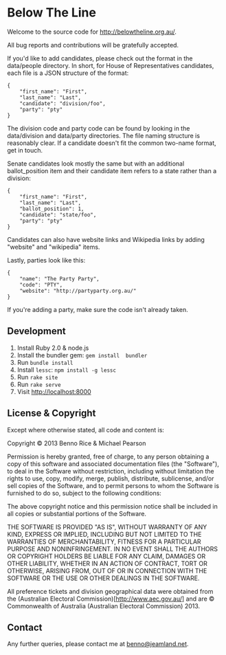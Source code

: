 # Below The Line

Welcome to the source code for http://belowtheline.org.au/.

All bug reports and contributions will be gratefully accepted.

If you'd like to add candidates, please check out the format in the
data/people directory. In short, for House of Representatives candidates,
each file is a JSON structure of the format:

```
{
    "first_name": "First",
    "last_name": "Last",
    "candidate": "division/foo",
    "party": "pty"
}
```

The division code and party code can be found by looking in the data/division
and data/party directories. The file naming structure is reasonably clear. If
a candidate doesn't fit the common two-name format, get in touch.

Senate candidates look mostly the same but with an additional ballot_position
item and their candidate item refers to a state rather than a division:

```
{
    "first_name": "First",
    "last_name": "Last",
    "ballot_position": 1,
    "candidate": "state/foo",
    "party": "pty"
}
```

Candidates can also have website links and Wikipedia links by adding "website"
and "wikipedia" items.

Lastly, parties look like this:

```
{
    "name": "The Party Party",
    "code": "PTY",
    "website": "http://partyparty.org.au/"
}
```

If you're adding a party, make sure the code isn't already taken.

## Development

  1. Install Ruby 2.0 & node.js
  1. Install the bundler gem: `gem install  bundler`
  1. Run `bundle install`
  1. Install `lessc`: `npm install -g lessc`
  1. Run `rake site`
  1. Run `rake serve`
  1. Visit [http://localhost:8000](http://localhost:8000)

## License & Copyright

Except where otherwise stated, all code and content is:

Copyright &copy; 2013 Benno Rice & Michael Pearson

Permission is hereby granted, free of charge, to any person obtaining a copy of this software and associated documentation files (the "Software"), to deal in the Software without restriction, including without limitation the rights to use, copy, modify, merge, publish, distribute, sublicense, and/or sell copies of the Software, and to permit persons to whom the Software is furnished to do so, subject to the following conditions:

The above copyright notice and this permission notice shall be included in all copies or substantial portions of the Software.

THE SOFTWARE IS PROVIDED "AS IS", WITHOUT WARRANTY OF ANY KIND, EXPRESS OR IMPLIED, INCLUDING BUT NOT LIMITED TO THE WARRANTIES OF MERCHANTABILITY, FITNESS FOR A PARTICULAR PURPOSE AND NONINFRINGEMENT. IN NO EVENT SHALL THE AUTHORS OR COPYRIGHT HOLDERS BE LIABLE FOR ANY CLAIM, DAMAGES OR OTHER LIABILITY, WHETHER IN AN ACTION OF CONTRACT, TORT OR OTHERWISE, ARISING FROM, OUT OF OR IN CONNECTION WITH THE SOFTWARE OR THE USE OR OTHER DEALINGS IN THE SOFTWARE.

All preference tickets and division geographical data were obtained from the
(Australian Electoral Commission)[http://www.aec.gov.au/] and are &copy;
Commonwealth of Australia (Australian Electoral Commission) 2013.

## Contact

Any further queries, please contact me at benno@jeamland.net.
